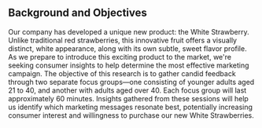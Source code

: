 ## Background and Objectives

Our company has developed a unique new product: the White Strawberry. Unlike traditional red strawberries, this innovative fruit offers a visually distinct, white appearance, along with its own subtle, sweet flavor profile. As we prepare to introduce this exciting product to the market, we're seeking consumer insights to help determine the most effective marketing campaign. The objective of this research is to gather candid feedback through two separate focus groups—one consisting of younger adults aged 21 to 40, and another with adults aged over 40. Each focus group will last approximately 60 minutes. Insights gathered from these sessions will help us identify which marketing messages resonate best, potentially increasing consumer interest and willingness to purchase our new White Strawberries.
